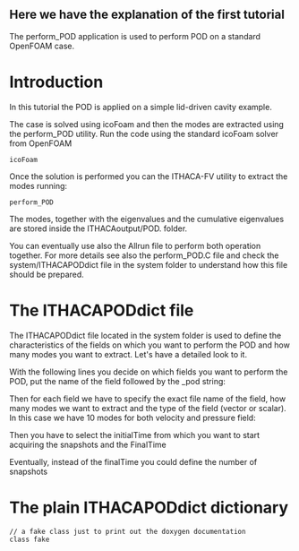 ## Here we have the explanation of the first tutorial

The perform_POD application is used to perform POD on a standard OpenFOAM case.

# Introduction

In this tutorial the POD is applied on a simple lid-driven cavity example.

The case is solved using icoFoam and then the modes are extracted using
the perform_POD utility. Run the code using the standard icoFoam solver
from OpenFOAM

    icoFoam

Once the solution is performed you can the ITHACA-FV utility to extract the modes running:

    perform_POD

The modes, together with the eigenvalues and the cumulative eigenvalues are stored inside
the ITHACAoutput/POD. folder.

You can eventually use also the Allrun file to perform both operation together. For more
details see also the perform_POD.C file and check the system/ITHACAPODdict file in the
system folder to understand how this file should be prepared.

# The ITHACAPODdict file

The ITHACAPODdict file located in the system folder is used to define the characteristics
of the fields on which you want to perform the POD and how many modes you want to extract.
Let's have a detailed look to it.

With the following lines you decide on which fields you want to perform the POD, put the
name of the field followed by the _pod string:

    

Then for each field we have to specify the exact file name of the field, how many modes
we want to extract and the type of the field (vector or scalar). In this case we have 10
modes for both velocity and pressure field:

    

Then you have to select the initialTime from which you want to start acquiring the snapshots
and the FinalTime

    

Eventually, instead of the finalTime you could define the number of snapshots

    

# The plain ITHACAPODdict dictionary

    // a fake class just to print out the doxygen documentation
    class fake
